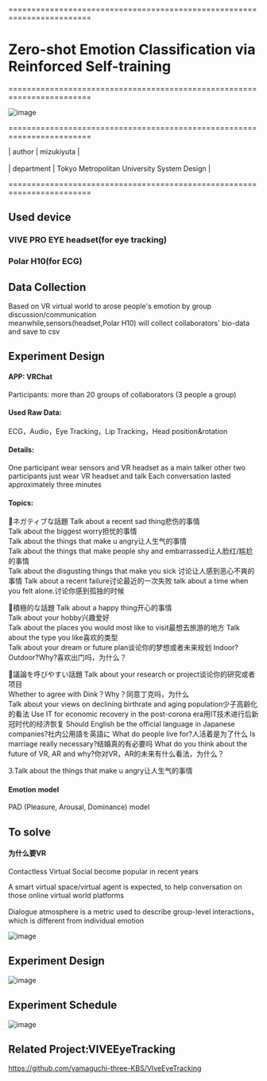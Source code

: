 ========================================================================

# Zero-shot Emotion Classification via Reinforced Self-training

========================================================================

![image](https://user-images.githubusercontent.com/26008298/132282618-0440b99c-af47-4e75-9c45-2253ba94f59d.png)

========================================================================

| author | mizukiyuta | <br />   
| department | Tokyo Metropolitan University System Design |  <br />

========================================================================

## Used device

### VIVE PRO EYE headset(for eye tracking)

### Polar H10(for ECG)

## Data Collection
Based on VR virtual world to arose people's emotion by group discussion/communication<br /> 
meanwhile,sensors(headset,Polar H10) will collect collaborators' bio-data and save to csv 

## Experiment Design
#### APP: VRChat
Participants: more than 20 groups of collaborators (3 people a group)
#### Used Raw Data: 
ECG，Audio，Eye Tracking，Lip Tracking，Head position&rotation

#### Details:	
One participant wear sensors and VR headset as a main talker
other two participants just wear VR headset and talk
Each conversation lasted approximately three minutes
#### Topics:
ネガティブな話題
Talk about a recent sad thing悲伤的事情  
Talk about the biggest worry担忧的事情  
Talk about the things that make u angry让人生气的事情  
Talk about the things that make people shy and embarrassed让人脸红/尴尬的事情  
Talk about the disgusting things that make you sick 讨论让人感到恶心不爽的事情
Talk about a recent failure讨论最近的一次失败
talk about a time when you felt alone.讨论你感到孤独的时候

積極的な話題
Talk about a happy thing开心的事情  
Talk about your hobby兴趣爱好  
Talk about the places you would most like to visit最想去旅游的地方
Talk about the type you like喜欢的类型  
Talk about your dream or future plan谈论你的梦想或者未来规划
Indoor?Outdoor?Why?喜欢出门吗，为什么？

議論を呼びやすい話題
Talk about your research or project谈论你的研究或者项目  
Whether to agree with Dink？Why？同意丁克吗，为什么  
Talk about your views on declining birthrate and aging population少子高齢化的看法
Use IT for economic recovery in the post-corona era用IT技术进行后新冠时代的经济恢复
Should English be the official language in Japanese companies?社内公用語を英語に
What do people live for?人活着是为了什么
Is marriage really necessary?结婚真的有必要吗
What do you think about the future of VR, AR and why?你对VR，AR的未来有什么看法，为什么？



3.Talk about the things that make u angry让人生气的事情
#### Emotion model
PAD (Pleasure, Arousal, Dominance) model

## To solve

#### 为什么要VR

Contactless Virtual Social become popular in recent years  

  
A smart virtual space/virtual agent is expected,
to help conversation on those online virtual world platforms

  
Dialogue atmosphere is a metric used to describe group-level interactions，which is different from individual emotion   

![image](https://user-images.githubusercontent.com/26008298/175459385-0af61f3d-3281-4470-bc40-1ed7ae706b6d.png)

## Experiment Design


![image](https://user-images.githubusercontent.com/26008298/175459542-99416628-b7be-430f-be25-11bc93b64de7.png)  

## Experiment Schedule
![image](https://user-images.githubusercontent.com/26008298/175459710-ff16b530-cf69-4324-8133-b99853e133e6.png)  

## Related Project:VIVEEyeTracking  
https://github.com/yamaguchi-three-KBS/VIveEyeTracking
